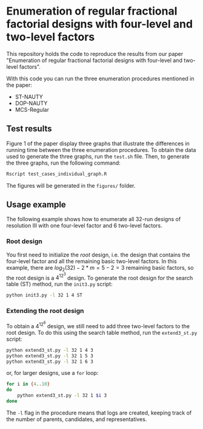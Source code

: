 # Enumeration of regular fractional factorial designs with four-level and two-level factors

This repository holds the code to reproduce the results from our paper "Enumeration of regular fractional factorial designs with four-level and two-level factors".

With this code you can run the three enumeration procedures mentioned in the paper:

- ST-NAUTY
- DOP-NAUTY
- MCS-Regular

## Test results

Figure 1 of the paper display three graphs that illustrate the differences in running time between the three enumeration procedures.
To obtain the data used to generate the three graphs, run the `test.sh` file.
Then, to generate the three graphs, run the following command:

```bash
Rscript test_cases_individual_graph.R
```

The figures will be generated in the `figures/` folder.

## Usage example

The following example shows how to enumerate all 32-run designs of resolution III with one four-level factor and 6 two-level factors.

### Root design

You first need to initialize the *root* design, i.e. the design that contains the four-level factor and all the remaining basic two-level factors.
In this example, there are $log_2(32)-2*m=5-2=3$ remaining basic factors, so the root design is a $4^12^3$ design.
To generate the root design for the search table (ST) method, run the `init3.py` script:

```bash
python init3.py -l 32 1 4 ST
```

### Extending the root design

To obtain a $4^12^6$ design, we still need to add three two-level factors to the root design.
To do this using the search table method, run the `extend3_st.py` script:

```bash
python extend3_st.py -l 32 1 4 3
python extend3_st.py -l 32 1 5 3
python extend3_st.py -l 32 1 6 3
```

or, for larger designs, use a `for` loop:

```bash
for i in {4..10}
do 
    python extend3_st.py -l 32 1 $i 3
done
```

The `-l` flag in the procedure means that logs are created, keeping track of the number of parents, candidates, and representatives.
